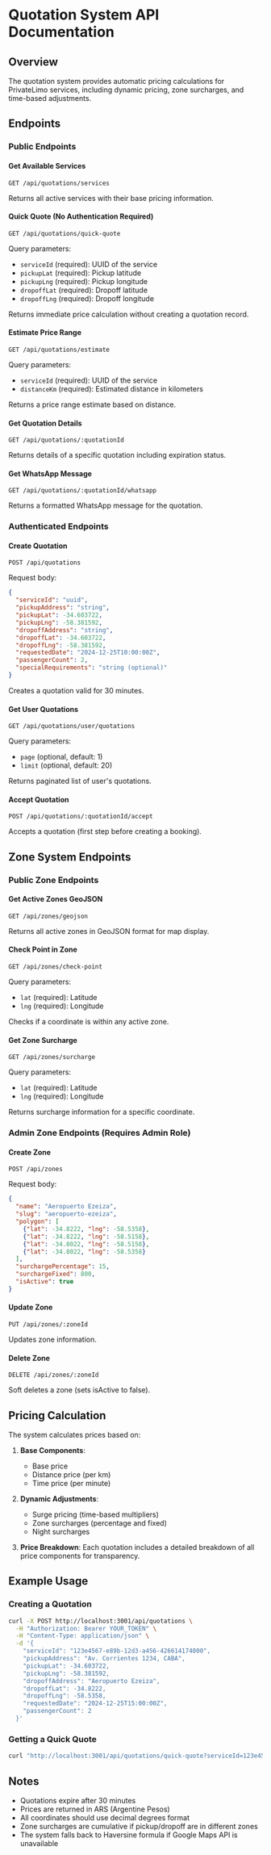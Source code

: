 # Quotation System API Documentation

## Overview
The quotation system provides automatic pricing calculations for PrivateLimo services, including dynamic pricing, zone surcharges, and time-based adjustments.

## Endpoints

### Public Endpoints

#### Get Available Services
```
GET /api/quotations/services
```
Returns all active services with their base pricing information.

#### Quick Quote (No Authentication Required)
```
GET /api/quotations/quick-quote
```
Query parameters:
- `serviceId` (required): UUID of the service
- `pickupLat` (required): Pickup latitude
- `pickupLng` (required): Pickup longitude
- `dropoffLat` (required): Dropoff latitude
- `dropoffLng` (required): Dropoff longitude

Returns immediate price calculation without creating a quotation record.

#### Estimate Price Range
```
GET /api/quotations/estimate
```
Query parameters:
- `serviceId` (required): UUID of the service
- `distanceKm` (required): Estimated distance in kilometers

Returns a price range estimate based on distance.

#### Get Quotation Details
```
GET /api/quotations/:quotationId
```
Returns details of a specific quotation including expiration status.

#### Get WhatsApp Message
```
GET /api/quotations/:quotationId/whatsapp
```
Returns a formatted WhatsApp message for the quotation.

### Authenticated Endpoints

#### Create Quotation
```
POST /api/quotations
```
Request body:
```json
{
  "serviceId": "uuid",
  "pickupAddress": "string",
  "pickupLat": -34.603722,
  "pickupLng": -58.381592,
  "dropoffAddress": "string",
  "dropoffLat": -34.603722,
  "dropoffLng": -58.381592,
  "requestedDate": "2024-12-25T10:00:00Z",
  "passengerCount": 2,
  "specialRequirements": "string (optional)"
}
```

Creates a quotation valid for 30 minutes.

#### Get User Quotations
```
GET /api/quotations/user/quotations
```
Query parameters:
- `page` (optional, default: 1)
- `limit` (optional, default: 20)

Returns paginated list of user's quotations.

#### Accept Quotation
```
POST /api/quotations/:quotationId/accept
```
Accepts a quotation (first step before creating a booking).

## Zone System Endpoints

### Public Zone Endpoints

#### Get Active Zones GeoJSON
```
GET /api/zones/geojson
```
Returns all active zones in GeoJSON format for map display.

#### Check Point in Zone
```
GET /api/zones/check-point
```
Query parameters:
- `lat` (required): Latitude
- `lng` (required): Longitude

Checks if a coordinate is within any active zone.

#### Get Zone Surcharge
```
GET /api/zones/surcharge
```
Query parameters:
- `lat` (required): Latitude
- `lng` (required): Longitude

Returns surcharge information for a specific coordinate.

### Admin Zone Endpoints (Requires Admin Role)

#### Create Zone
```
POST /api/zones
```
Request body:
```json
{
  "name": "Aeropuerto Ezeiza",
  "slug": "aeropuerto-ezeiza",
  "polygon": [
    {"lat": -34.8222, "lng": -58.5358},
    {"lat": -34.8222, "lng": -58.5158},
    {"lat": -34.8022, "lng": -58.5158},
    {"lat": -34.8022, "lng": -58.5358}
  ],
  "surchargePercentage": 15,
  "surchargeFixed": 800,
  "isActive": true
}
```

#### Update Zone
```
PUT /api/zones/:zoneId
```
Updates zone information.

#### Delete Zone
```
DELETE /api/zones/:zoneId
```
Soft deletes a zone (sets isActive to false).

## Pricing Calculation

The system calculates prices based on:

1. **Base Components**:
   - Base price
   - Distance price (per km)
   - Time price (per minute)

2. **Dynamic Adjustments**:
   - Surge pricing (time-based multipliers)
   - Zone surcharges (percentage and fixed)
   - Night surcharges

3. **Price Breakdown**:
   Each quotation includes a detailed breakdown of all price components for transparency.

## Example Usage

### Creating a Quotation
```bash
curl -X POST http://localhost:3001/api/quotations \
  -H "Authorization: Bearer YOUR_TOKEN" \
  -H "Content-Type: application/json" \
  -d '{
    "serviceId": "123e4567-e89b-12d3-a456-426614174000",
    "pickupAddress": "Av. Corrientes 1234, CABA",
    "pickupLat": -34.603722,
    "pickupLng": -58.381592,
    "dropoffAddress": "Aeropuerto Ezeiza",
    "dropoffLat": -34.8222,
    "dropoffLng": -58.5358,
    "requestedDate": "2024-12-25T15:00:00Z",
    "passengerCount": 2
  }'
```

### Getting a Quick Quote
```bash
curl "http://localhost:3001/api/quotations/quick-quote?serviceId=123e4567-e89b-12d3-a456-426614174000&pickupLat=-34.603722&pickupLng=-58.381592&dropoffLat=-34.8222&dropoffLng=-58.5358"
```

## Notes

- Quotations expire after 30 minutes
- Prices are returned in ARS (Argentine Pesos)
- All coordinates should use decimal degrees format
- Zone surcharges are cumulative if pickup/dropoff are in different zones
- The system falls back to Haversine formula if Google Maps API is unavailable